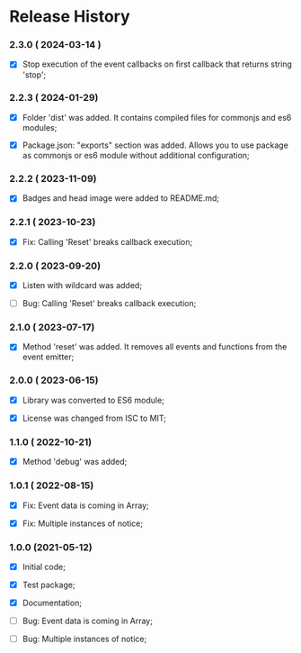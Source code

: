 # Release History


### 2.3.0 ( 2024-03-14 )
- [x] Stop execution of the event callbacks on first callback that returns string 'stop';



### 2.2.3 ( 2024-01-29)
- [x] Folder 'dist' was added. It contains compiled files for commonjs and es6 modules;
- [x] Package.json: "exports" section was added. Allows you to use package as commonjs or es6 module without additional configuration;



### 2.2.2 ( 2023-11-09)
- [x] Badges and head image were added to README.md;



### 2.2.1 ( 2023-10-23)
- [x] Fix: Calling 'Reset' breaks callback execution;



### 2.2.0 ( 2023-09-20)
- [x] Listen with wildcard was added;
- [ ] Bug: Calling 'Reset' breaks callback execution;



### 2.1.0 ( 2023-07-17)
- [x] Method 'reset' was added. It removes all events and functions from the event emitter; 



### 2.0.0 ( 2023-06-15)
- [x] Library was converted to ES6 module;
- [x] License was changed from ISC to MIT;



### 1.1.0 ( 2022-10-21)
- [x] Method 'debug' was added;




### 1.0.1 ( 2022-08-15)
- [x] Fix: Event data is coming in Array;
- [x] Fix: Multiple instances of notice;



### 1.0.0 (2021-05-12)
- [x] Initial code;
- [x] Test package;
- [x] Documentation;
- [ ] Bug: Event data is coming in Array;
- [ ] Bug: Multiple instances of notice;


